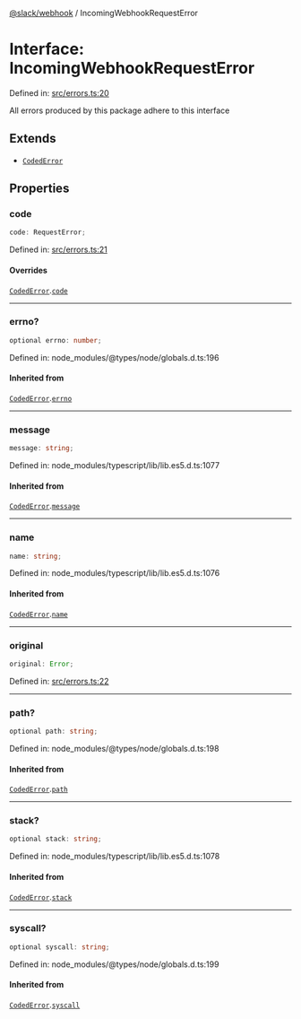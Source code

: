 [@slack/webhook](../index.md) / IncomingWebhookRequestError

# Interface: IncomingWebhookRequestError

Defined in: [src/errors.ts:20](https://github.com/slackapi/node-slack-sdk/blob/main/packages/webhook/src/errors.ts#L20)

All errors produced by this package adhere to this interface

## Extends

- [`CodedError`](CodedError.md)

## Properties

### code

```ts
code: RequestError;
```

Defined in: [src/errors.ts:21](https://github.com/slackapi/node-slack-sdk/blob/main/packages/webhook/src/errors.ts#L21)

#### Overrides

[`CodedError`](CodedError.md).[`code`](CodedError.md#code)

***

### errno?

```ts
optional errno: number;
```

Defined in: node\_modules/@types/node/globals.d.ts:196

#### Inherited from

[`CodedError`](CodedError.md).[`errno`](CodedError.md#errno)

***

### message

```ts
message: string;
```

Defined in: node\_modules/typescript/lib/lib.es5.d.ts:1077

#### Inherited from

[`CodedError`](CodedError.md).[`message`](CodedError.md#message)

***

### name

```ts
name: string;
```

Defined in: node\_modules/typescript/lib/lib.es5.d.ts:1076

#### Inherited from

[`CodedError`](CodedError.md).[`name`](CodedError.md#name)

***

### original

```ts
original: Error;
```

Defined in: [src/errors.ts:22](https://github.com/slackapi/node-slack-sdk/blob/main/packages/webhook/src/errors.ts#L22)

***

### path?

```ts
optional path: string;
```

Defined in: node\_modules/@types/node/globals.d.ts:198

#### Inherited from

[`CodedError`](CodedError.md).[`path`](CodedError.md#path)

***

### stack?

```ts
optional stack: string;
```

Defined in: node\_modules/typescript/lib/lib.es5.d.ts:1078

#### Inherited from

[`CodedError`](CodedError.md).[`stack`](CodedError.md#stack)

***

### syscall?

```ts
optional syscall: string;
```

Defined in: node\_modules/@types/node/globals.d.ts:199

#### Inherited from

[`CodedError`](CodedError.md).[`syscall`](CodedError.md#syscall)
